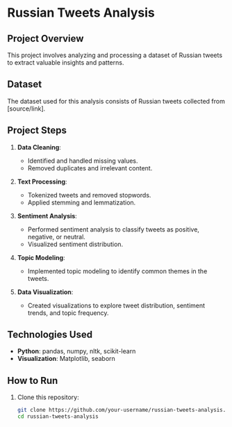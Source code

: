 # Russian Tweets Analysis

## Project Overview
This project involves analyzing and processing a dataset of Russian tweets to extract valuable insights and patterns.

## Dataset
The dataset used for this analysis consists of Russian tweets collected from [source/link].

## Project Steps
1. **Data Cleaning**:
   - Identified and handled missing values.
   - Removed duplicates and irrelevant content.

2. **Text Processing**:
   - Tokenized tweets and removed stopwords.
   - Applied stemming and lemmatization.

3. **Sentiment Analysis**:
   - Performed sentiment analysis to classify tweets as positive, negative, or neutral.
   - Visualized sentiment distribution.

4. **Topic Modeling**:
   - Implemented topic modeling to identify common themes in the tweets.

5. **Data Visualization**:
   - Created visualizations to explore tweet distribution, sentiment trends, and topic frequency.

## Technologies Used
- **Python**: pandas, numpy, nltk, scikit-learn
- **Visualization**: Matplotlib, seaborn

## How to Run
1. Clone this repository:
   ```sh
   git clone https://github.com/your-username/russian-tweets-analysis.git
   cd russian-tweets-analysis
